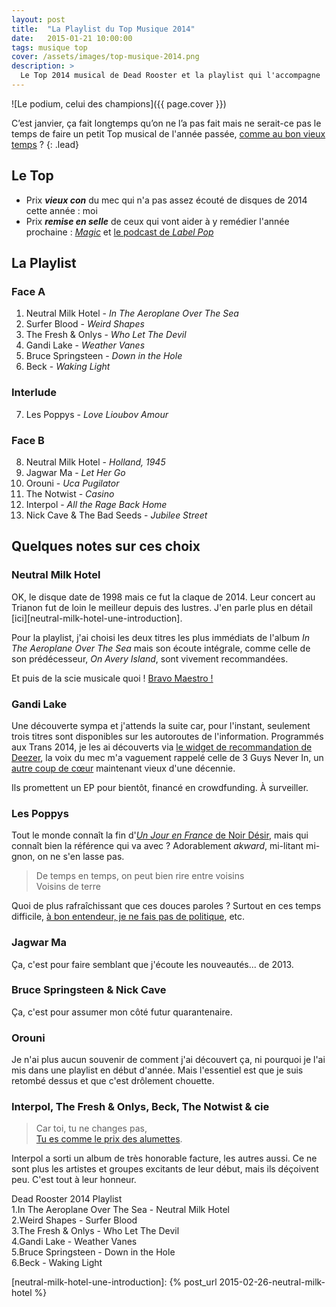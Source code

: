 ```yaml
---
layout: post
title:  "La Playlist du Top Musique 2014"
date:   2015-01-21 10:00:00
tags: musique top
cover: /assets/images/top-musique-2014.png
description: >
  Le Top 2014 musical de Dead Rooster et la playlist qui l'accompagne
---
```


![Le podium, celui des champions]({{ page.cover }})

C’est janvier, ça fait longtemps qu’on ne l’a pas fait mais ne serait-ce pas le temps de faire un petit 
Top musical de l'année passée, [comme au bon vieux temps][top-2011]&nbsp;?
{: .lead}

## Le Top

- Prix __*vieux con*__ du mec qui n'a pas assez écouté de disques de 2014 cette année&nbsp;: moi
- Prix __*remise en selle*__ de ceux qui vont aider à y remédier l'année prochaine&nbsp;: [*Magic*][magicrpm] et [le podcast de *Label Pop*][labelpop-podcast]

## La Playlist

<div id='top2014-playlist' class="dr-playlist" dr-spotify-id="5s5lKWpzKsfK7T7IWRtjnR">
</div>

### Face A

1. Neutral Milk Hotel - *In The Aeroplane Over The Sea*
2. Surfer Blood - *Weird Shapes*
3. The Fresh & Onlys - *Who Let The Devil*
4. Gandi Lake - *Weather Vanes*
5. Bruce Springsteen - *Down in the Hole*
6. Beck - *Waking Light*

### Interlude 

7. Les Poppys - *Love Lioubov Amour*

### Face B

8. Neutral Milk Hotel - *Holland, 1945*
9. Jagwar Ma - *Let Her Go*
10. Orouni - *Uca Pugilator*
11. The Notwist - *Casino*
12. Interpol - *All the Rage Back Home*
13. Nick Cave & The Bad Seeds - *Jubilee Street*

## Quelques notes sur ces choix

### Neutral Milk Hotel

OK, le disque date de 1998 mais ce fut la claque de 2014. Leur concert au Trianon fut de loin le meilleur depuis des 
lustres. J'en parle plus en détail [ici][neutral-milk-hotel-une-introduction].

Pour la playlist, j'ai choisi les deux titres les plus immédiats de l'album *In The Aeroplane Over The Sea* mais son écoute intégrale, comme celle de 
son prédécesseur, *On Avery Island*, sont vivement recommandées.

Et puis de la scie musicale quoi ! [Bravo Maestro !][bravo-maestro-classe-americaine]

### Gandi Lake

Une découverte sympa et j'attends la suite car, pour l'instant, seulement trois titres sont disponibles sur les autoroutes de l'information. 
Programmés aux Trans 2014, je les ai découverts via [le widget de recommandation de Deezer][deezer-lineup-recommender], la voix du mec m'a vaguement 
rappelé celle de 3 Guys Never In, un [autre coup de cœur][three-guys-never-in] maintenant vieux d'une décennie.

Ils promettent un EP pour bientôt, financé en crowdfunding. À surveiller.

### Les Poppys

Tout le monde connaît la fin d'[*Un Jour en France* de Noir Désir][clip-un-jour-en-france], mais qui connaît bien la référence qui va avec&nbsp;? 
Adorablement *akward*, mi-litant mi-gnon, on ne s'en lasse pas.

> De temps en temps, on peut bien rire entre voisins  
> Voisins de terre

Quoi de plus rafraîchissant que ces douces paroles&nbsp;? Surtout en ces temps difficile, 
[à bon entendeur, je ne fais pas de politique][merci-le-foot-a-bon-entendeur], etc.

### Jagwar Ma

Ça, c'est pour faire semblant que j'écoute les nouveautés... de 2013.

### Bruce Springsteen & Nick Cave

Ça, c'est pour assumer mon côté futur quarantenaire.

### Orouni

Je n'ai plus aucun souvenir de comment j'ai découvert ça, ni pourquoi je l'ai mis dans une playlist en début d'année. 
Mais l'essentiel est que je suis retombé dessus et que c'est drôlement chouette.

### Interpol, The Fresh & Onlys, Beck, The Notwist & cie

> Car toi, tu ne changes pas,  
> [Tu es comme le prix des alumettes][stone-et-charden-prix-des-alumettes].

Interpol a sorti un album de très honorable facture, les autres aussi. Ce ne sont plus les artistes et groupes 
excitants de leur début, mais ils déçoivent peu. C'est tout à leur honneur.

<div class="microdata" itemscope itemtype="http://schema.org/MusicPlaylist">
  <span itemprop="name">Dead Rooster 2014 Playlist</span>
  <meta itemprop="numTracks" content="6"/>
  <div itemprop="track" itemscope itemtype="http://schema.org/MusicRecording">
    1.<span itemprop="name">In The Aeroplane Over The Sea</span> -
    <span itemprop="byArtist">Neutral Milk Hotel</span>
  </div>
  <div itemprop="track" itemscope itemtype="http://schema.org/MusicRecording">
    2.<span itemprop="name">Weird Shapes</span> -
    <span itemprop="byArtist">Surfer Blood</span>
  </div>
  <div itemprop="track" itemscope itemtype="http://schema.org/MusicRecording">
    3.<span itemprop="name">The Fresh &amp; Onlys</span> -
    <span itemprop="byArtist">Who Let The Devil</span>
  </div>
  <div itemprop="track" itemscope itemtype="http://schema.org/MusicRecording">
    4.<span itemprop="name">Gandi Lake</span> -
    <span itemprop="byArtist">Weather Vanes</span>
  </div>
  <div itemprop="track" itemscope itemtype="http://schema.org/MusicRecording">
    5.<span itemprop="name">Bruce Springsteen</span> -
    <span itemprop="byArtist">Down in the Hole</span>
  </div>
  <div itemprop="track" itemscope itemtype="http://schema.org/MusicRecording">
    6.<span itemprop="name">Beck</span> -
    <span itemprop="byArtist">Waking Light</span>
  </div>
</div>


[top-2011]: http://www.deadrooster.org/Top-Musique-2011
[magicrpm]: http://www.magicrpm.com
[labelpop-podcast]: http://www.francemusique.fr/emission/label-pop
[bravo-maestro-classe-americaine]: http://youtu.be/RQeLeRMRrTM
[deezer-lineup-recommender]: https://www.facebook.com/deezerfr/app_1491856657769251
[three-guys-never-in]: http://www.deadrooster.org/Que-devient-3-Guys-Never-In
[clip-un-jour-en-france]: http://youtu.be/J8Z549GKkeM?t=3m29s
[merci-le-foot-a-bon-entendeur]: http://www.dailymotion.com/video/x6gron_merci-le-foot-part-1_fun?start=577
[stone-et-charden-prix-des-alumettes]: https://www.youtube.com/watch?v=n8x1T_-XfMY
[neutral-milk-hotel-une-introduction]: {% post_url 2015-02-26-neutral-milk-hotel %}